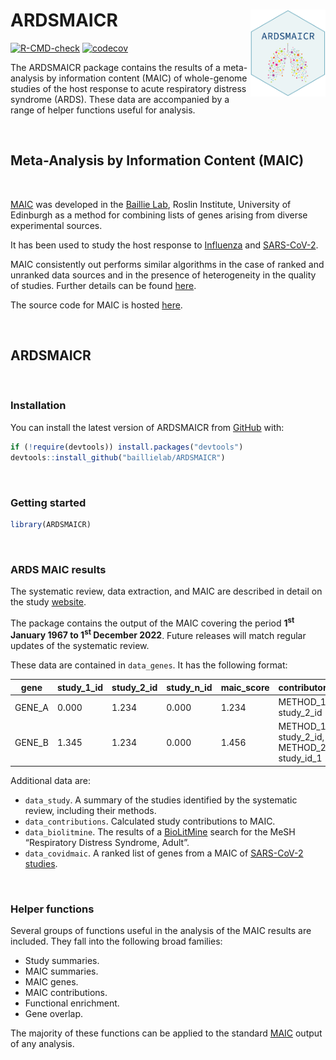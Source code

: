 
<!-- README.md is generated from README.Rmd. Please edit that file -->

# ARDSMAICR <img src="man/figures/logo.png" align="right" height="139"/>

<!-- badges: start -->

[![R-CMD-check](https://github.com/JonathanEMillar/ARDSMAICr/actions/workflows/R-CMD-check.yaml/badge.svg)](https://github.com/JonathanEMillar/ARDSMAICr/actions/workflows/R-CMD-check.yaml)
[![codecov](https://codecov.io/gh/JonathanEMillar/ARDSMAICr/branch/main/graph/badge.svg?token=5ILIXWJ542)](https://codecov.io/gh/JonathanEMillar/ARDSMAICr)

<!-- badges: end -->

The ARDSMAICR package contains the results of a meta-analysis by
information content (MAIC) of whole-genome studies of the host response
to acute respiratory distress syndrome (ARDS). These data are
accompanied by a range of helper functions useful for analysis.

<br />

## Meta-Analysis by Information Content (MAIC)

<br />

[MAIC](https://github.com/baillielab/maic) was developed in the [Baillie
Lab](https://baillielab.net), Roslin Institute, University of Edinburgh
as a method for combining lists of genes arising from diverse
experimental sources.

It has been used to study the host response to
[Influenza](https://doi.org/10.1038/s41467-019-13965-x) and
[SARS-CoV-2](https://doi.org/10.1038/s41586-020-03065-y).

MAIC consistently out performs similar algorithms in the case of ranked
and unranked data sources and in the presence of heterogeneity in the
quality of studies. Further details can be found
[here](https://doi.org/10.1093/bioinformatics/btac621).

The source code for MAIC is hosted
[here](https://github.com/baillielab/maic).

<br />

## ARDSMAICR

<br />

### Installation

You can install the latest version of ARDSMAICR from
[GitHub](https://github.com/) with:

``` r
if (!require(devtools)) install.packages("devtools")
devtools::install_github("baillielab/ARDSMAICR")
```

<br />

### Getting started

``` r
library(ARDSMAICR)
```

<br />

### ARDS MAIC results

The systematic review, data extraction, and MAIC are described in detail
on the study [website](https://ardsmaic.site44.com).

The package contains the output of the MAIC covering the period
**1<sup>st</sup> January 1967 to 1<sup>st</sup> December 2022**. Future
releases will match regular updates of the systematic review.

These data are contained in `data_genes`. It has the following format:

| gene   | study_1_id | study_2_id | study_n_id | maic_score | contributors                               |
|--------|------------|------------|------------|------------|--------------------------------------------|
| GENE_A | 0.000      | 1.234      | 0.000      | 1.234      | METHOD_1: study_2_id                       |
| GENE_B | 1.345      | 1.234      | 0.000      | 1.456      | METHOD_1: study_2_id, METHOD_2: study_id_1 |

Additional data are:

- `data_study`. A summary of the studies identified by the systematic
  review, including their methods.
- `data_contributions`. Calculated study contributions to MAIC.
- `data_biolitmine`. The results of a [BioLitMine]() search for the MeSH
  “Respiratory Distress Syndrome, Adult”.
- `data_covidmaic`. A ranked list of genes from a MAIC of [SARS-CoV-2
  studies]().

<br />

### Helper functions

Several groups of functions useful in the analysis of the MAIC results
are included. They fall into the following broad families:

- Study summaries.
- MAIC summaries.
- MAIC genes.
- MAIC contributions.
- Functional enrichment.
- Gene overlap.

The majority of these functions can be applied to the standard
[MAIC](https://github.com/baillielab/maic) output of any analysis.
